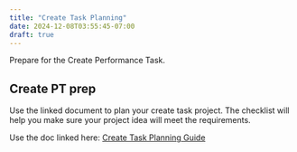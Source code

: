 ```yaml
---
title: "Create Task Planning"
date: 2024-12-08T03:55:45-07:00
draft: true
---
```


Prepare for the Create Performance Task.
<!--more-->

## Create PT prep

Use the linked document to plan your create task project. The checklist will help you make sure your project idea will meet the requirements.

Use the doc linked here:
[Create Task Planning Guide](https://docs.google.com/document/d/1JcE49Zjyght2SAyhkX_RPWih1uqPRcZC5xGcxqihg_c/edit?usp=sharing)
